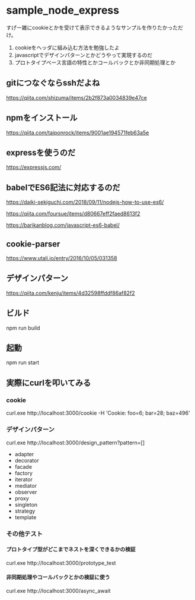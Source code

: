 # sample_node_express
すげー雑にcookieとかを受けて表示できるようなサンプルを作りたかっただけ。
1. cookieをヘッダに組み込む方法を勉強したよ
2. javascriptでデザインパターンとかどうやって実現するのだ
3. プロトタイプベース言語の特性とかコールバックとか非同期処理とか

## gitにつなぐならsshだよね
https://qiita.com/shizuma/items/2b2f873a0034839e47ce

## npmをインストール
https://qiita.com/taiponrock/items/9001ae194571feb63a5e

## expressを使うのだ
https://expressjs.com/

## babelでES6記法に対応するのだ
https://daiki-sekiguchi.com/2018/09/11/nodejs-how-to-use-es6/

https://qiita.com/foursue/items/d80667eff2faed8613f2

https://barikanblog.com/javascript-es6-babel/

## cookie-parser
https://www.utali.io/entry/2016/10/05/031358

## デザインパターン
https://qiita.com/kenju/items/4d32598ffddf86af82f2

## ビルド
npm run build

## 起動
npm run start

## 実際にcurlを叩いてみる
### cookie
curl.exe http://localhost:3000/cookie -H 'Cookie: foo=6; bar=28; baz=496'

### デザインパターン
curl.exe http://localhost:3000/design_pattern?pattern=[]
- adapter
- decorator
- facade
- factory
- iterator
- mediator
- observer
- proxy
- singleton
- strategy
- template

### その他テスト
#### プロトタイプ型がどこまでネストを深くできるかの検証
curl.exe http://localhost:3000/prototype_test

#### 非同期処理やコールバックとかの検証に使う
curl.exe http://localhost:3000/async_await